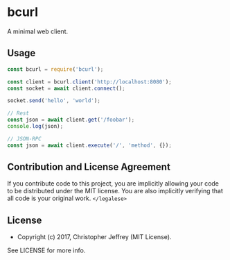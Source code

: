 # bcurl

A minimal web client.

## Usage

``` js
const bcurl = require('bcurl');

const client = bcurl.client('http://localhost:8080');
const socket = await client.connect();

socket.send('hello', 'world');

// Rest
const json = await client.get('/foobar');
console.log(json);

// JSON-RPC
const json = await client.execute('/', 'method', {});

```

## Contribution and License Agreement

If you contribute code to this project, you are implicitly allowing your code
to be distributed under the MIT license. You are also implicitly verifying that
all code is your original work. `</legalese>`

## License

- Copyright (c) 2017, Christopher Jeffrey (MIT License).

See LICENSE for more info.
